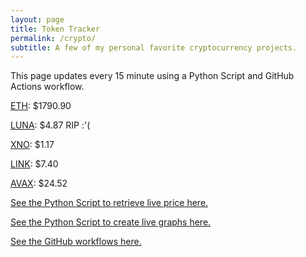 ```yaml
---
layout: page
title: Token Tracker
permalink: /crypto/
subtitle: A few of my personal favorite cryptocurrency projects.
---
```


 This page updates every 15 minute using a Python Script and GitHub Actions workflow.


<!--BEGINCRYPTOINPUT-->
[ETH](https://smfxfc.github.io/crypto/eth.html): $1790.90

[LUNA](https://smfxfc.github.io/crypto/luna.html): $4.87 RIP :'(

[XNO](https://smfxfc.github.io/crypto/xno.html): $1.17

[LINK](https://smfxfc.github.io/crypto/link.html): $7.40

[AVAX](https://smfxfc.github.io/crypto/avax.html): $24.52

<!--ENDCRYPTOINPUT-->
 
 
[See the Python Script to retrieve live price here.](https://github.com/smfxfc/smfxfc.github.io/blob/master/src/get_cryptos.py)

[See the Python Script to create live graphs here.](https://github.com/smfxfc/smfxfc.github.io/blob/master/src/graph_crypto.py)

[See the GitHub workflows here.](https://github.com/smfxfc/smfxfc.github.io/blob/master/.github/workflows/)
